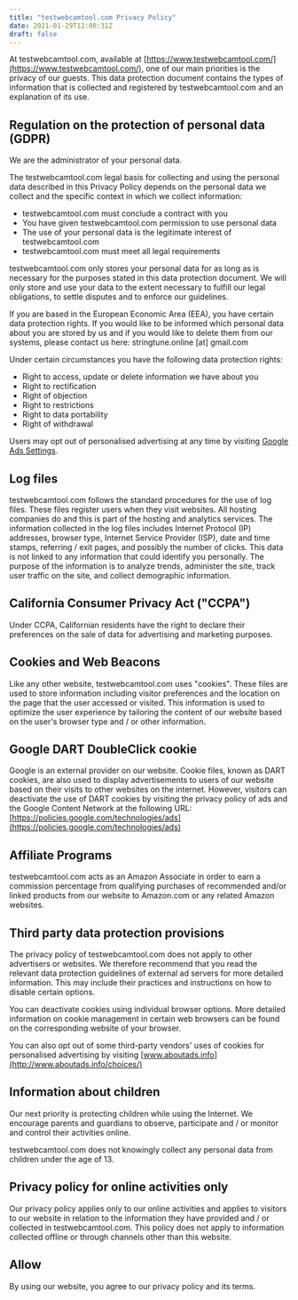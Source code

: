 ```yaml
---
title: "testwebcamtool.com Privacy Policy"
date: 2021-01-29T12:00:31Z
draft: false
---
```


At testwebcamtool.com, available at [https://www.testwebcamtool.com/](https://www.testwebcamtool.com/), one of our main priorities is the privacy of our guests. This data protection document contains the types of information that is collected and registered by testwebcamtool.com and an explanation of its use.

## Regulation on the protection of personal data (GDPR)

We are the administrator of your personal data.

The testwebcamtool.com legal basis for collecting and using the personal data described in this Privacy Policy depends on the personal data we collect and the specific context in which we collect information:

- testwebcamtool.com must conclude a contract with you
- You have given testwebcamtool.com permission to use personal data
- The use of your personal data is the legitimate interest of testwebcamtool.com
- testwebcamtool.com must meet all legal requirements

testwebcamtool.com only stores your personal data for as long as is necessary for the purposes stated in this data protection document. We will only store and use your data to the extent necessary to fulfill our legal obligations, to settle disputes and to enforce our guidelines.

If you are based in the European Economic Area (EEA), you have certain data protection rights. If you would like to be informed which personal data about you are stored by us and if you would like to delete them from our systems, please contact us here: stringtune.online [at] gmail.com

Under certain circumstances you have the following data protection rights:

- Right to access, update or delete information we have about you
- Right to rectification
- Right of objection
- Right to restrictions
- Right to data portability
- Right of withdrawal

Users may opt out of personalised advertising at any time by visiting [Google Ads Settings](https://www.google.com/settings/ads).

## Log files

testwebcamtool.com follows the standard procedures for the use of log files. These files register users when they visit websites. All hosting companies do and this is part of the hosting and analytics services. The information collected in the log files includes Internet Protocol (IP) addresses, browser type, Internet Service Provider (ISP), date and time stamps, referring / exit pages, and possibly the number of clicks. This data is not linked to any information that could identify you personally. The purpose of the information is to analyze trends, administer the site, track user traffic on the site, and collect demographic information.

## California Consumer Privacy Act ("CCPA")

Under CCPA, Californian residents have the right to declare their preferences on the sale of data for advertising and marketing purposes. 

## Cookies and Web Beacons

Like any other website, testwebcamtool.com uses "cookies". These files are used to store information including visitor preferences and the location on the page that the user accessed or visited. This information is used to optimize the user experience by tailoring the content of our website based on the user's browser type and / or other information.

## Google DART DoubleClick cookie

Google is an external provider on our website. Cookie files, known as DART cookies, are also used to display advertisements to users of our website based on their visits to other websites on the internet. However, visitors can deactivate the use of DART cookies by visiting the privacy policy of ads and the Google Content Network at the following URL: [https://policies.google.com/technologies/ads](https://policies.google.com/technologies/ads)

## Affiliate Programs

testwebcamtool.com acts as an Amazon Associate in order to earn a commission percentage from qualifying purchases of recommended and/or linked products from our website to Amazon.com or any related Amazon websites.

## Third party data protection provisions

The privacy policy of testwebcamtool.com does not apply to other advertisers or websites. We therefore recommend that you read the relevant data protection guidelines of external ad servers for more detailed information. This may include their practices and instructions on how to disable certain options.

You can deactivate cookies using individual browser options. More detailed information on cookie management in certain web browsers can be found on the corresponding website of your browser.

You can also opt out of some third-party vendors' uses of cookies for personalised advertising by visiting [www.aboutads.info](http://www.aboutads.info/choices/)

## Information about children

Our next priority is protecting children while using the Internet. We encourage parents and guardians to observe, participate and / or monitor and control their activities online.

testwebcamtool.com does not knowingly collect any personal data from children under the age of 13.

## Privacy policy for online activities only

Our privacy policy applies only to our online activities and applies to visitors to our website in relation to the information they have provided and / or collected in testwebcamtool.com. This policy does not apply to information collected offline or through channels other than this website.

## Allow

By using our website, you agree to our privacy policy and its terms.
